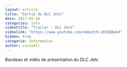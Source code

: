 ```yaml
---
layout: article
title: "Sortie du DLC Jets"
date: 2017-05-16
categories: info
videotitle: "Trailer : DLC Jets"
videolink: "https://www.youtube.com/embed/9-26S5BApk8"
hidden: true
categorie: Information
author: LucasAlt
---
```


Bandeau et vidéo de présentation du DLC Jets